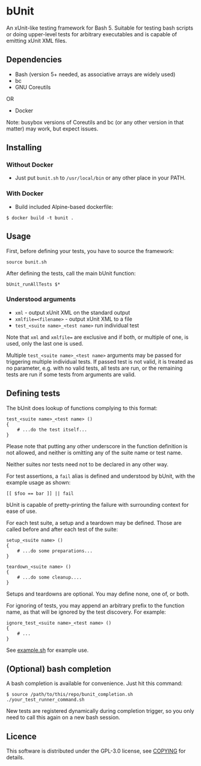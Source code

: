 # bUnit

An xUnit-like testing framework for Bash 5. Suitable for testing bash scripts or doing upper-level
tests for arbitrary executables and is capable of emitting xUnit XML files.

## Dependencies

- Bash (version 5+ needed, as associative arrays are widely used)
- bc
- GNU Coreutils

OR

- Docker

Note: busybox versions of Coreutils and bc (or any other version in that matter) may work, but
expect issues.

## Installing
### Without Docker

- Just put `bunit.sh` to `/usr/local/bin` or any other place in your PATH.

### With Docker

- Build included Alpine-based dockerfile:

```
$ docker build -t bunit .
```

## Usage

First, before defining your tests, you have to source the framework:

```
source bunit.sh
```

After defining the tests, call the main bUnit function:  

```
bUnit_runAllTests $*
```

### Understood arguments

- `xml` - output xUnit XML on the standard output
- `xmlfile=<filename>` - output xUnit XML to a file
- `test_<suite name>_<test name>` run individual test

Note that `xml` and `xmlfile=` are exclusive and if both, or multiple of one, is used, only the last
one is used.

Multiple `test_<suite name>_<test name>` arguments may be passed for triggering multiple individual
tests. If passed test is not valid, it is treated as no parameter, e.g. with no valid tests, all
tests are run, or the remaining tests are run if some tests from arguments are valid.

## Defining tests

The bUnit does lookup of functions complying to this format:

```
test_<suite name>_<test name> ()
{
    # ...do the test itself...
}
```

Please note that putting any other underscore in the function definition is not allowed, and neither
is omitting any of the suite name or test name.

Neither suites nor tests need not to be declared in any other way.

For test assertions, a `fail` alias is defined and understood by bUnit, with the example usage as
shown:

```
[[ $foo == bar ]] || fail
```

bUnit is capable of pretty-printing the failure with surrounding context for ease of use.

For each test suite, a setup and a teardown may be defined. Those are called before and
after each test of the suite:

```
setup_<suite name> ()
{
    # ...do some preparations...
}

teardown_<suite name> ()
{
    # ...do some cleanup....
}
```

Setups and teardowns are optional. You may define none, one of, or both.

For ignoring of tests, you may append an arbitrary prefix to the function name, as that will
be ignored by the test discovery. For example:

```
ignore_test_<suite name>_<test name> ()
{
    # ...
}
```

See [example.sh](example.sh) for example use.


## (Optional) bash completion

A bash completion is available for convenience. Just hit this command:

```
$ source /path/to/this/repo/bunit_completion.sh ./your_test_runner_command.sh
```

New tests are registered dynamically during completion trigger, so you only need to call this again
on a new bash session.

## Licence

This software is distributed under the GPL-3.0 license, see [COPYING](COPYING) for details.

